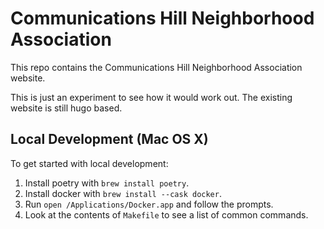 Communications Hill Neighborhood Association
============================================

This repo contains the Communications Hill Neighborhood Association website.

This is just an experiment to see how it would work out. The existing website
is still hugo based.

Local Development (Mac OS X)
----------------------------

To get started with local development:

1. Install poetry with `brew install poetry`.
2. Install docker with `brew install --cask docker`.
3. Run `open /Applications/Docker.app` and follow the prompts.
4. Look at the contents of `Makefile` to see a list of common commands.
